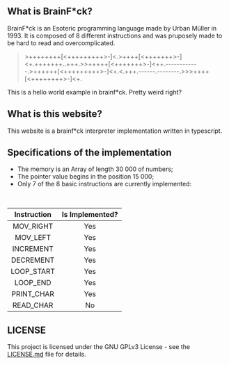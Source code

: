 ## What is BrainF*ck?

BrainF*ck is an Esoteric programming language made by Urban Müller in 1993. It is composed of 8 different instructions and was pruposely made to be hard to read and overcomplicated.

> \>++++++++[<+++++++++>-]<.>++++[<+++++++>-]<+.+++++++..+++.\>\>+++++[<+++++++>-]<++.------------.\>++++++[<+++++++++>-]<+.<.+++.------.--------.\>\>\>++++[<++++++++>-]<+.

This is a hello world example in brainf*ck. Pretty weird right?
## What is this website?

This website is a brainf*ck interpreter implementation written in typescript.

## Specifications of the implementation

- The memory is an Array of length 30 000 of numbers;
- The pointer value begins in the position 15 000;
- Only 7 of the 8 basic instructions are currently implemented:
</br>

|Instruction|Is Implemented?|
|:---:|:---:|
|MOV_RIGHT| Yes |
|MOV_LEFT| Yes |
|INCREMENT| Yes |
|DECREMENT| Yes |
|LOOP_START| Yes |
|LOOP_END| Yes |
|PRINT_CHAR| Yes |
|READ_CHAR| No |

## LICENSE
This project is licensed under the GNU GPLv3  License - see the [LICENSE.md](LICENSE.md) file for details.